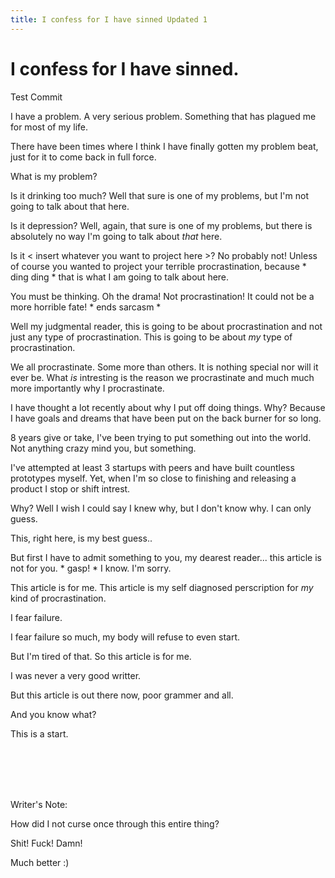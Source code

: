 ```yaml
---
title: I confess for I have sinned Updated 1
---
```


# I confess for I have sinned.

Test Commit

I have a problem. A very serious problem. Something that has plagued me for most of my life. 

There have been times where I think I have finally gotten my problem beat, just for it to come back in full force.

What is my problem?

Is it drinking too much? Well that sure is one of my problems, but I'm not going to talk about that here.

Is it depression? Well, again, that sure is one of my problems, but there is absolutely no way I'm going to talk about *that* here.

Is it < insert whatever you want to project here >? No probably not! Unless of course you wanted to project your terrible procrastination, because * ding ding * that is what I am going to talk about here.

You must be thinking. Oh the drama! Not procrastination! It could not be a more horrible fate! * ends sarcasm * 

Well my judgmental reader, this is going to be about procrastination and not just any type of procrastination. This is going to be about *my* type of procrastination. 

We all procrastinate. Some more than others. It is nothing special nor will it ever be. What *is* intresting is the reason we procrastinate and much much more importantly why I procrastinate.

I have thought a lot recently about why I put off doing things. Why? Because I have goals and dreams that have been put on the back burner for so long. 

8 years give or take, I've been trying to put something out into the world. Not anything crazy mind you, but something.

I've attempted at least 3 startups with peers and have built countless prototypes myself. Yet, when I'm so close to finishing and releasing a product I stop or shift intrest.

Why? Well I wish I could say I knew why, but I don't know why. I can only guess.

This, right here, is my best guess..

But first I have to admit something to you, my dearest reader... this article is not for you. * gasp! * I know. I'm sorry. 

This article is for me. This article is my self diagnosed perscription for *my* kind of procrastination. 

I fear failure.

I fear failure so much, my body will refuse to even start.

But I'm tired of that. So this article is for me. 

I was never a very good writter.

But this article is out there now, poor grammer and all.

And you know what?

This is a start.

<br />
<br />
<br />
<br />

Writer's Note:

How did I not curse once through this entire thing?

Shit! Fuck! Damn!

Much better :)


